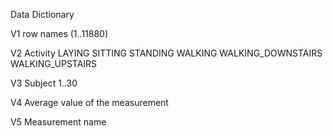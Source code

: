 Data Dictionary

V1
	row names 
	(1..11880)

V2
	Activity
	LAYING SITTING STANDING WALKING WALKING_DOWNSTAIRS WALKING_UPSTAIRS

V3
	Subject
	1..30

V4
	Average value of the measurement

V5
	Measurement name
		